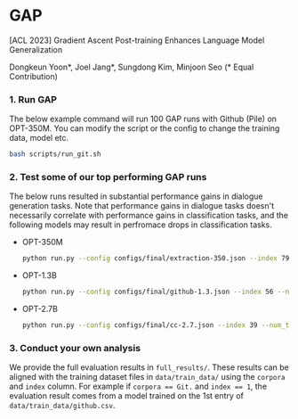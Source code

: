 # GAP
[ACL 2023] Gradient Ascent Post-training Enhances Language Model Generalization


Dongkeun Yoon*, Joel Jang*, Sungdong Kim, Minjoon Seo (* Equal Contribution)

### 1. Run GAP
The below example command will run 100 GAP runs with Github (Pile) on OPT-350M. You can modify the script or the config to change the training data, model etc. 
```bash
bash scripts/run_git.sh
```

### 2. Test some of our top performing GAP runs
The below runs resulted in substantial performance gains in dialogue generation tasks. Note that performance gains in dialogue tasks doesn't necessarily correlate with performance gains in classification tasks, and the following models may result in perfromace drops in classification tasks.

- OPT-350M
    ```bash
    python run.py --config configs/final/extraction-350.json --index 79 --num_train_epochs 8 --check_val_every_n_epoch 8
    ```
- OPT-1.3B
    ```bash
    python run.py --config configs/final/github-1.3.json --index 56 --num_train_epochs 7 --check_val_every_n_epoch 7
    ```
- OPT-2.7B
    ```bash
    python run.py --config configs/final/cc-2.7.json --index 39 --num_train_epochs 7 --check_val_every_n_epoch 7
    ```

### 3. Conduct your own analysis
We provide the full evaluation results in `full_results/`. These results can be aligned with the training dataset files in `data/train_data/` using the `corpora` and `index` column. For example if `corpora == Git.` and `index == 1`, the evaluation result comes from a model trained on the 1st entry of `data/train_data/github.csv`.